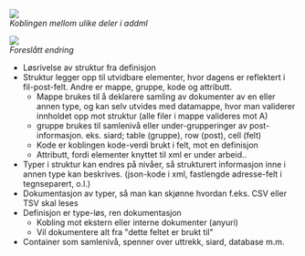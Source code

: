 ![](http://www.plantuml.com/plantuml/png/SoWkIImgAStDuShBJqbL22ufAiqkAIs2y5nIqpBpCekpylCW_93AWbG8Aw0elpYrk3YrY0kcGq7N3bazWWcK06j4gBJHrKKOWAGIJS8XDIy5w300)<br>
*Koblingen mellom ulike deler i addml*<p>

![](http://www.plantuml.com/plantuml/png/LP5D3e8m48NtFKKlG4zW28biZ1kZNg09GqHmQZh3mjkBZ7IO7U-Rhp-lDCGny_oQ7AOEV1iv4Z0xYLVe8KSao99FY8yqTHBE2Hb6OgUMhwgwI1QhxhP3LgpM_ypZuiK1IxvndaUUiwGM-W47UYQKVF-yGRukEH7GRvzjXG_rtbSSQbcdGty8GLYn5g9x6jKCzfEWvItLxgNTMbujEz3I1iiD3TARs6VLLsm0k-N_VW40)<br>
*Foreslått endring*<p>

- Løsrivelse av struktur fra definisjon
- Struktur legger opp til utvidbare elementer, hvor dagens er reflektert i fil-post-felt. Andre er mappe, gruppe, kode og attributt.
    - Mappe brukes til å deklarere samling av dokumenter av en eller annen type, og kan selv utvides med datamappe, hvor man validerer innholdet opp mot struktur (alle filer i mappe valideres mot A)
    - gruppe brukes til samlenivå eller under-grupperinger av post-informasjon. eks. siard; table (gruppe), row (post), cell (felt)
    - Kode er koblingen kode-verdi brukt i felt, mot en definisjon
    - Attributt, fordi elementer knyttet til xml er under arbeid..
- Typer i struktur kan endres på nivåer, så strukturert informasjon inne i annen type kan beskrives. (json-kode i xml, fastlengde adresse-felt i tegnseparert, o.l.)
- Dokumentasjon av typer, så man kan skjønne hvordan f.eks. CSV eller TSV skal leses
- Definisjon er type-løs, ren dokumentasjon
    - Kobling mot ekstern eller interne dokumenter (anyuri)
    - Vil dokumentere alt fra "dette feltet er brukt til"
- Container som samlenivå, spenner over uttrekk, siard, database m.m.
